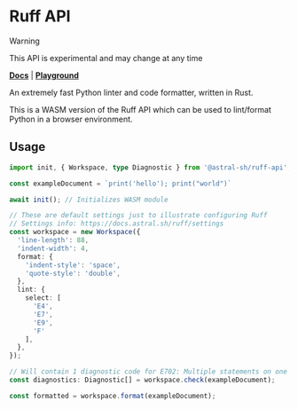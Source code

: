 # Ruff API

> [!WARNING]
> This API is experimental and may change at any time

[**Docs**](https://docs.astral.sh/ruff/) | [**Playground**](https://play.ruff.rs/)

An extremely fast Python linter and code formatter, written in Rust.

This is a WASM version of the Ruff API which can be used to lint/format Python in a browser environment.

## Usage

```ts
import init, { Workspace, type Diagnostic } from '@astral-sh/ruff-api';

const exampleDocument = `print('hello'); print("world")`

await init(); // Initializes WASM module

// These are default settings just to illustrate configuring Ruff
// Settings info: https://docs.astral.sh/ruff/settings
const workspace = new Workspace({
  'line-length': 88,
  'indent-width': 4,
  format: {
    'indent-style': 'space',
    'quote-style': 'double',
  },
  lint: {
    select: [
      'E4',
      'E7',
      'E9',
      'F'
    ],
  },
});

// Will contain 1 diagnostic code for E702: Multiple statements on one line
const diagnostics: Diagnostic[] = workspace.check(exampleDocument);

const formatted = workspace.format(exampleDocument);
```
